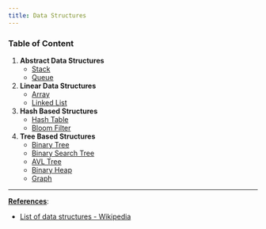```yaml
---
title: Data Structures
---
```


### Table of Content

1. **Abstract Data Structures**
	* [Stack](Stack.md)
	* [Queue](Queue.md)
2. **Linear Data Structures**
	* [Array](Array.md)
	* [Linked List](Linked%20List.md)
3. **Hash Based Structures**
	* [Hash Table](Hash%20Table.md)
	* [Bloom Filter](Bloom%20Filter.md)
4. **Tree Based Structures**
	* [Binary Tree](Binary%20Tree.md)
	* [Binary Search Tree](Binary%20Search%20Tree.md)
	* [AVL Tree](AVL%20Tree.md)
	* [Binary Heap](Binary%20Heap.md)
	* [Graph](Graph.md)

---

**<u>References</u>**:

* [List of data structures - Wikipedia](https://en.wikipedia.org/wiki/List_of_data_structures)